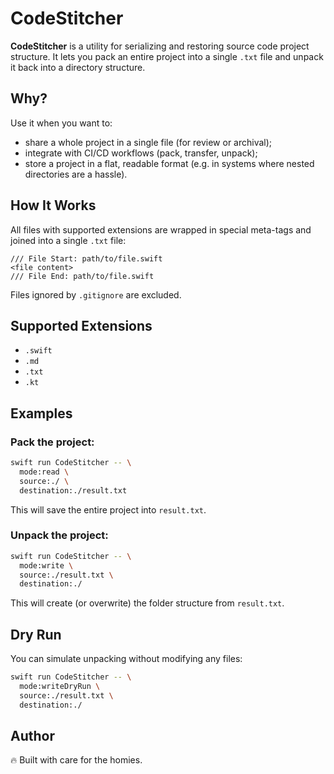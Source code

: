 
# CodeStitcher

**CodeStitcher** is a utility for serializing and restoring source code project structure. It lets you pack an entire project into a single `.txt` file and unpack it back into a directory structure.

## Why?

Use it when you want to:
- share a whole project in a single file (for review or archival);
- integrate with CI/CD workflows (pack, transfer, unpack);
- store a project in a flat, readable format (e.g. in systems where nested directories are a hassle).

## How It Works

All files with supported extensions are wrapped in special meta-tags and joined into a single `.txt` file:

```
/// File Start: path/to/file.swift
<file content>
/// File End: path/to/file.swift
```

Files ignored by `.gitignore` are excluded.

## Supported Extensions

- `.swift`
- `.md`
- `.txt`
- `.kt`

## Examples

### Pack the project:

```bash
swift run CodeStitcher -- \
  mode:read \
  source:./ \
  destination:./result.txt
```

This will save the entire project into `result.txt`.

### Unpack the project:

```bash
swift run CodeStitcher -- \
  mode:write \
  source:./result.txt \
  destination:./
```

This will create (or overwrite) the folder structure from `result.txt`.

## Dry Run

You can simulate unpacking without modifying any files:

```bash
swift run CodeStitcher -- \
  mode:writeDryRun \
  source:./result.txt \
  destination:./
```

## Author

🔥 Built with care for the homies.
